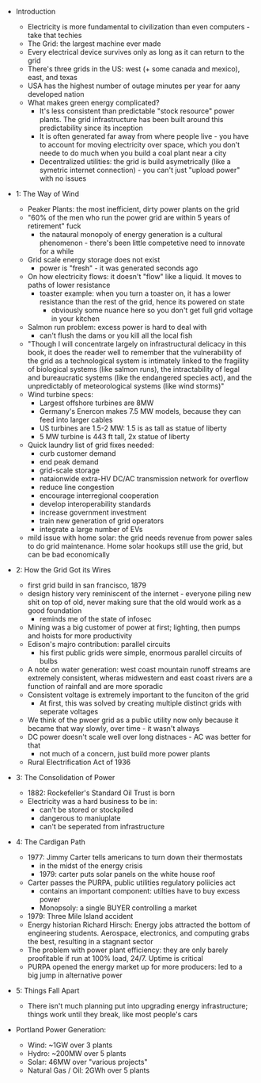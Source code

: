 - Introduction
    - Electricity is more fundamental to civilization than even computers - take that techies
    - The Grid: the largest machine ever made
    - Every electrical device survives only as long as it can return to the grid
    - There's three grids in the US: west (+ some canada and mexico), east, and texas
    - USA has the highest number of outage minutes per year for aany developed nation
    - What makes green energy complicated?
        - It's less consistent than predictable "stock resource" power plants. The grid infrastructure has been built around this predictability since its inception
        - It is often generated far away from where people live - you have to account for moving electricity over space, which you don't neede to do much when you build a coal plant near a city
        - Decentralized utilities: the grid is build asymetrically (like a symetric internet connection) - you can't just "upload power" with no issues

- 1: The Way of Wind
    - Peaker Plants: the most inefficient, dirty power plants on the grid
    - "60% of the men who run the power grid are within 5 years of retirement" fuck
        - the nataural monopoly of energy generation is a cultural phenomenon - there's been little competetive need to innovate for a while
    - Grid scale energy storage does not exist
        - power is "fresh" - it was generated seconds ago
    - On how electricity flows: it doesn't "flow" like a liquid. It moves to paths of lower resistance
        - toaster example: when you turn a toaster on, it has a lower resistance than the rest of the grid, hence its powered on state
            - obviously some nuance here so you don't get full grid voltage in your kitchen
    - Salmon run problem: excess power is hard to deal with 
        - can't flush the dams or you kill all the local fish 
    - "Though I will concentrate largely on infrastructural delicacy in this book, it does the reader well to remember that the vulnerability of the grid as a technological system is intimately linked to the fragility of biological systems (like salmon runs), the intractability of legal and bureaucratic systems (like the endangered species act), and the unpredictably of meteorological systems (like wind storms)"
    - Wind turbine specs:
        - Largest offshore turbines are 8MW
        - Germany's Enercon makes 7.5 MW models, because they can feed into larger cables
        - US turbines are 1.5-2 MW: 1.5 is as tall as statue of liberty
        - 5 MW turbine is 443 ft tall, 2x statue of liberty
    - Quick laundry list of grid fixes needed:
        - curb customer demand
        - end peak demand
        - grid-scale storage
        - nataionwide extra-HV DC/AC transmission network for overflow
        - reduce line congestion
        - encourage interregional cooperation
        - develop interoperability standards
        - increase government investment
        - train new generation of grid operators
        - integrate a large number of EVs
    - mild issue with home solar: the grid needs revenue from power sales to do grid maintenance. Home solar hookups still use the grid, but can be bad economically

- 2: How the Grid Got its Wires
    - first grid build in san francisco, 1879
    - design history very reminiscent of the internet - everyone piling new shit on top of old, never making sure that the old would work as a good foundation
        - reminds me of the state of infosec
    - Mining was a big customer of power at first; lighting, then pumps and hoists for more productivity
    - Edison's majro contribution: parallel circuits 
        - his first public grids were simple, enormous parallel circuits of bulbs
    - A note on water generation: west coast mountain runoff streams are  extremely consistent, wheras midwestern and east coast rivers are a function of rainfall and are more sporadic
    - Consistent voltage is extremely important to the funciton of the grid
        - At first, this was solved by creating multiple distinct grids with seperate voltages
    - We think of the pwoer grid as a public utility now only because it became that way slowly, over time - it wasn't always
    - DC power doesn't scale well over long distnaces - AC was better for that
        - not much of a concern, just build more power plants
    - Rural Electrification Act of 1936 

- 3: The Consolidation of Power
    - 1882: Rockefeller's Standard Oil Trust is born
    - Electricity was a hard business to be in:
        - can't be stored or stockpiled
        - dangerous to maniuplate 
        - can't be seperated from infrastructure

- 4: The Cardigan Path
    - 1977: Jimmy Carter tells americans to turn down their thermostats
        - in the midst of the energy crisis
        - 1979: carter puts solar panels on the white house roof
    - Carter passes the PURPA, public utilities regulatory poliicies act
        - contains an important component: utilties have to buy excess power 
        - Monopsoly: a single BUYER controlling a market
    - 1979: Three Mile Island accident
    - Energy historian Richard Hirsch: Energy jobs attracted the bottom of engineering students. Aerospace, electronics, and computing grabs the best, resulting in a stagnant sector
    - The problem with power plant efficiency: they are only barely proofitable if run at 100% load, 24/7. Uptime is critical 
    - PURPA opened the energy market up for more producers: led to a big jump in alternative power

- 5: Things Fall Apart
    - There isn't much planning put into upgrading energy infrastructure; things work until they break, like most people's cars


- Portland Power Generation:
    - Wind: ~1GW over 3 plants
    - Hydro: ~200MW over 5 plants
    - Solar: 46MW over "various projects"
    - Natural Gas / Oil: 2GWh over 5 plants